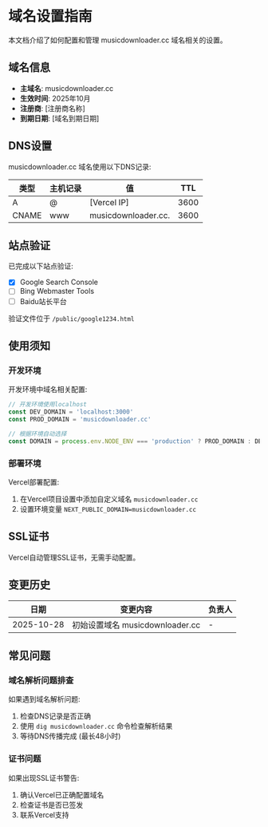 # 域名设置指南

本文档介绍了如何配置和管理 musicdownloader.cc 域名相关的设置。

## 域名信息

- **主域名**: musicdownloader.cc
- **生效时间**: 2025年10月
- **注册商**: [注册商名称]
- **到期日期**: [域名到期日期]

## DNS设置

musicdownloader.cc 域名使用以下DNS记录:

| 类型 | 主机记录 | 值 | TTL |
| --- | --- | --- | --- |
| A | @ | [Vercel IP] | 3600 |
| CNAME | www | musicdownloader.cc. | 3600 |

## 站点验证

已完成以下站点验证:

- [x] Google Search Console
- [ ] Bing Webmaster Tools
- [ ] Baidu站长平台

验证文件位于 `/public/google1234.html`

## 使用须知

### 开发环境

开发环境中域名相关配置:

```typescript
// 开发环境使用localhost
const DEV_DOMAIN = 'localhost:3000'
const PROD_DOMAIN = 'musicdownloader.cc'

// 根据环境自动选择
const DOMAIN = process.env.NODE_ENV === 'production' ? PROD_DOMAIN : DEV_DOMAIN
```

### 部署环境

Vercel部署配置:

1. 在Vercel项目设置中添加自定义域名 `musicdownloader.cc`
2. 设置环境变量 `NEXT_PUBLIC_DOMAIN=musicdownloader.cc`

## SSL证书

Vercel自动管理SSL证书，无需手动配置。

## 变更历史

| 日期 | 变更内容 | 负责人 |
| --- | --- | --- |
| 2025-10-28 | 初始设置域名 musicdownloader.cc | - |

## 常见问题

### 域名解析问题排查

如果遇到域名解析问题:

1. 检查DNS记录是否正确
2. 使用 `dig musicdownloader.cc` 命令检查解析结果
3. 等待DNS传播完成 (最长48小时)

### 证书问题

如果出现SSL证书警告:

1. 确认Vercel已正确配置域名
2. 检查证书是否已签发
3. 联系Vercel支持
